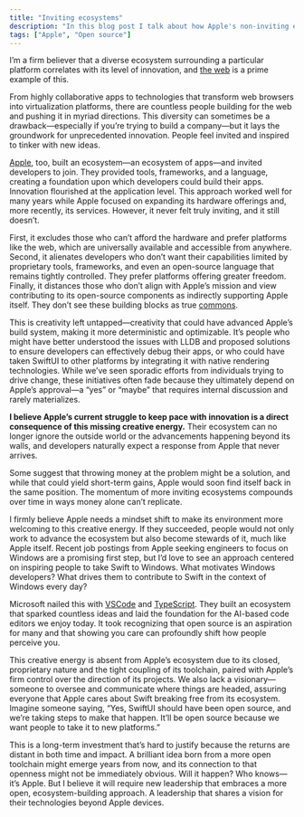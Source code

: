 ```yaml
---
title: "Inviting ecosystems"
description: "In this blog post I talk about how Apple's non-inviting ecosystem has hindered innovation."
tags: ["Apple", "Open source"]
---
```


I’m a firm believer that a diverse ecosystem surrounding a particular platform correlates with its level of innovation, and [the web](https://developer.mozilla.org/en-US/) is a prime example of this.

From highly collaborative apps to technologies that transform web browsers into virtualization platforms, there are countless people building for the web and pushing it in myriad directions. This diversity can sometimes be a drawback—especially if you’re trying to build a company—but it lays the groundwork for unprecedented innovation. People feel invited and inspired to tinker with new ideas.

[Apple](https://apple.com), too, built an ecosystem—an ecosystem of apps—and invited developers to join. They provided tools, frameworks, and a language, creating a foundation upon which developers could build their apps. Innovation flourished at the application level. This approach worked well for many years while Apple focused on expanding its hardware offerings and, more recently, its services. However, it never felt truly inviting, and it still doesn’t.

First, it excludes those who can’t afford the hardware and prefer platforms like the web, which are universally available and accessible from anywhere. Second, it alienates developers who don’t want their capabilities limited by proprietary tools, frameworks, and even an open-source language that remains tightly controlled. They prefer platforms offering greater freedom. Finally, it distances those who don’t align with Apple’s mission and view contributing to its open-source components as indirectly supporting Apple itself. They don’t see these building blocks as true [commons](https://en.wikipedia.org/wiki/Commons).

This is creativity left untapped—creativity that could have advanced Apple’s build system, making it more deterministic and optimizable. It’s people who might have better understood the issues with LLDB and proposed solutions to ensure developers can effectively debug their apps, or who could have taken SwiftUI to other platforms by integrating it with native rendering technologies. While we’ve seen sporadic efforts from individuals trying to drive change, these initiatives often fade because they ultimately depend on Apple’s approval—a “yes” or “maybe” that requires internal discussion and rarely materializes.

**I believe Apple’s current struggle to keep pace with innovation is a direct consequence of this missing creative energy.** Their ecosystem can no longer ignore the outside world or the advancements happening beyond its walls, and developers naturally expect a response from Apple that never arrives.

Some suggest that throwing money at the problem might be a solution, and while that could yield short-term gains, Apple would soon find itself back in the same position. The momentum of more inviting ecosystems compounds over time in ways money alone can’t replicate.

I firmly believe Apple needs a mindset shift to make its environment more welcoming to this creative energy. If they succeeded, people would not only work to advance the ecosystem but also become stewards of it, much like Apple itself. Recent job postings from Apple seeking engineers to focus on Windows are a promising first step, but I’d love to see an approach centered on inspiring people to take Swift to Windows. What motivates Windows developers? What drives them to contribute to Swift in the context of Windows every day?

Microsoft nailed this with [VSCode](https://code.visualstudio.com/) and [TypeScript](https://www.typescriptlang.org/). They built an ecosystem that sparked countless ideas and laid the foundation for the AI-based code editors we enjoy today. It took recognizing that open source is an aspiration for many and that showing you care can profoundly shift how people perceive you.

This creative energy is absent from Apple’s ecosystem due to its closed, proprietary nature and the tight coupling of its toolchain, paired with Apple’s firm control over the direction of its projects. We also lack a visionary—someone to oversee and communicate where things are headed, assuring everyone that Apple cares about Swift breaking free from its ecosystem. Imagine someone saying, “Yes, SwiftUI should have been open source, and we’re taking steps to make that happen. It’ll be open source because we want people to take it to new platforms.”

This is a long-term investment that’s hard to justify because the returns are distant in both time and impact. A brilliant idea born from a more open toolchain might emerge years from now, and its connection to that openness might not be immediately obvious. Will it happen? Who knows—it’s Apple. But I believe it will require new leadership that embraces a more open, ecosystem-building approach. A leadership that shares a vision for their technologies beyond Apple devices.
